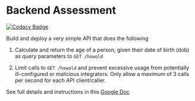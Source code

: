 # Backend Assessment

[![Codacy Badge](https://app.codacy.com/project/badge/Grade/0d22b5c465fb4c30a8d704142a05b44e)](https://www.codacy.com/gh/grincodes/Talentql_Backend_Test/dashboard?utm_source=github.com&amp;utm_medium=referral&amp;utm_content=grincodes/Talentql_Backend_Test&amp;utm_campaign=Badge_Grade)

Build and deploy a very simple API that does the following

1.  Calculate and return the age of a person, given their date of birth (dob) as query parameters to `GET /howold`

2.  Limit calls to `GET /howold` and prevent excessive usage from potentially ill-configured or malicious integrators. Only allow a maximum of 3 calls per second for each API client/caller.

See full details and instructions in this [Google Doc](https://docs.google.com/document/d/1ma5vKz0j34gwI9WYrZddMM1ENlQddGOVFJ5qdSq2QlQ)